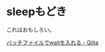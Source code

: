 

# sleepもどき

これはおもしろい。

[バッチファイルでwaitを入れる - Qiita](https://qiita.com/gentaro/items/958971e3d21848ce3f68)
